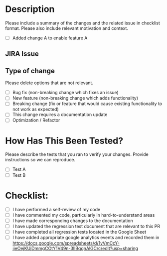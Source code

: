 # Description

Please include a summary of the changes and the related issue in checklist format. Please also include relevant motivation and context.

- [ ] Added change A to enable feature A

## JIRA Issue

## Type of change

Please delete options that are not relevant.

- [ ] Bug fix (non-breaking change which fixes an issue)
- [ ] New feature (non-breaking change which adds functionality)
- [ ] Breaking change (fix or feature that would cause existing functionality to not work as expected)
- [ ] This change requires a documentation update
- [ ] Optimization / Refactor

# How Has This Been Tested?

Please describe the tests that you ran to verify your changes. Provide instructions so we can reproduce.

- [ ] Test A
- [ ] Test B

# Checklist:

- [ ] I have performed a self-review of my code
- [ ] I have commented my code, particularly in hard-to-understand areas
- [ ] I have made corresponding changes to the documentation
- [ ] I have updated the regression test document that are relevant to this PR
- [ ] I have completed all regression tests located in the Google Sheet
- [ ] I have added appropriate google analytics events and recorded them in https://docs.google.com/spreadsheets/d/1vVmCcY-jjeOejKUjDmmgCOtY1V49n-3IlBqgnAlGCrc/edit?usp=sharing
